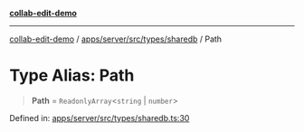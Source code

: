[**collab-edit-demo**](../../../../../../README.md)

***

[collab-edit-demo](../../../../../../README.md) / [apps/server/src/types/sharedb](../README.md) / Path

# Type Alias: Path

> **Path** = `ReadonlyArray`\<`string` \| `number`\>

Defined in: [apps/server/src/types/sharedb.ts:30](https://github.com/austyle-io/pub-sub-demo/blob/facd25f09850fc4e78e94ce267c52e173d869933/apps/server/src/types/sharedb.ts#L30)
